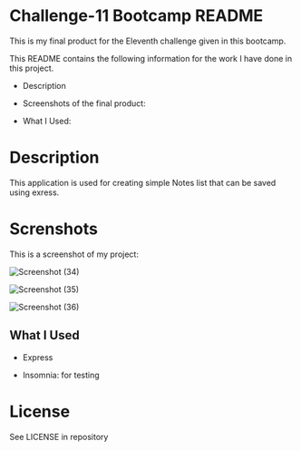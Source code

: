 <h1>Challenge-11 Bootcamp README</h1>

This is my final product for the Eleventh challenge given in this bootcamp.

This README contains the following information for the work I have done in this project.

- Description

- Screenshots of the final product:

- What I Used:


<h1>Description</h1>

This application is used for creating simple Notes list that can be saved using exress.


<h1>Screnshots</h1>

This is a screenshot of my project:

![Screenshot (34)](https://user-images.githubusercontent.com/24994854/211449634-96cc29da-2400-458b-92ae-e62d2a4a83a9.png)

![Screenshot (35)](https://user-images.githubusercontent.com/24994854/211449656-5354cb61-0249-4a0b-a0b0-15393969e3db.png)

![Screenshot (36)](https://user-images.githubusercontent.com/24994854/211449666-de0cbba2-696b-4a5c-ada6-7700ded7089f.png)






<h2>What I Used</h2>

- Express

- Insomnia: for testing


<h1>License</h1>

See LICENSE in repository
